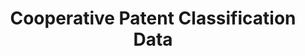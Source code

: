 ---
layout: default
bigquery: https://console.cloud.google.com/bigquery?p=patents-public-data&d=cpc&page=dataset
citation: '“Cooperative Patent Classification” by the EPO and USPTO, for public use. '
contributors: EPO, USPTO
cost: None
description: Cooperative Patent Classification Data contains the scheme and definitions
  of the Cooperative Patent Classification system for classifying patent documents.
  The CPC is the result of a partnership between the EPO and the USPTO in their joint
  effort to develop a common, internationally compatible classification system for
  technical documents, in particular patent publications, which will be used by both
  offices in the patent granting process
documentation: https://www.cooperativepatentclassification.org/cpcSchemeAndDefinitions
last_edit: 04/07/2022, 16:37:09
location: https://www.cooperativepatentclassification.org/index
maintained_by: USPTO, EPO
schema_fields:
- titleFull
- child_groups
- synonyms
- symbol
- dateRevised
- ipcConcordant
- not_allocatable
- title_full
- breakdown_code
- status
- applicationReferences
- parents
- breakdownCode
- informativeReferences
- glossary
- ipc_concordant
- residualReferences
- sizeCache
- titlePart
- children
- additional_only
- limiting_references
- application_references
- level
- limitingReferences
- childGroups
- definition
- informative_references
- residual_references
- title_part
- date_revised
- notAllocatable
shortname: cooperative_patent_classification
tags:
- patents
- science
title: Cooperative Patent Classification Data
uuid: 984374a7-16e9-4b35-9445-458daceb01bf
---